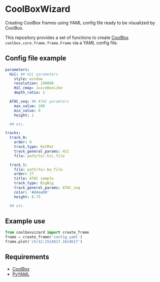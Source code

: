 # CoolBoxWizard
Creating CoolBox frames using YAML config file ready to be visualized by CoolBox.

This repository provides a set of functions to create [CoolBox](https://github.com/GangCaoLab/CoolBox) `coolbox.core.frame.frame.Frame` via a YAML config file.

## Config file example

```YAML
parameters:
  HiC: ## HiC parameters
    style: window
    resolution: 100000
    HiC_cmap: JuiceBoxLike
    depth_ratio: 1

  ATAC_seq: ## ATAC paramters
    max_value: 100
    min_value: 0
    height: 1

  ## etc.

tracks:
  track_0:
    order: 0
    track_type: HiCMat
    track_general_params: HiC
    file: path/to/.hic_file

  track_1:
    file: path/to/.bw_file
    order: 27
    title: ATAC sample
    track_type: BigWig
    track_general_params: ATAC_seq
    color: '#d4aa00'
    height: 0.75

  ## etc.
```


## Example use

```python
from coolboxvizard import create_frame
frame = create_frame('config.yaml')
frame.plot('chr12:1514617-1614617')
```


## Requirements
- [CoolBox](https://github.com/GangCaoLab/CoolBox)
- [PyYAML](https://pypi.org/project/PyYAML/)

